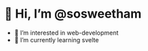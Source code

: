 # 👋 Hi, I’m @sosweetham

- 👀 I’m interested in web-development
- 🌱 I’m currently learning svelte

<!---
sosweetham/sosweetham is a ✨ special ✨ repository because its `README.md` (this file) appears on your GitHub profile.
You can click the Preview link to take a look at your changes.
--->

